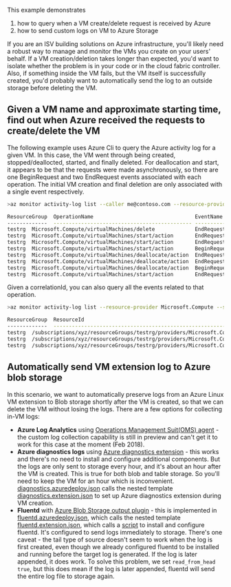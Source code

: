 This example demonstrates 
1. how to query when a VM create/delete request is received by Azure
2. how to send custom logs on VM to Azure Storage

If you are an ISV building solutions on Azure infrastructure, you'll likely need a robust way to manage and monitor the VMs you create on your users' behalf. If a VM creation/deletion takes longer than expected, you'd want to isolate whether the problem is in your code or in the cloud fabric controller. Also, if something inside the VM fails, but the VM itself is successfully created, you'd probably want to automatically send the log to an outside storage before deleting the VM.  

## Given a VM name and approximate starting time, find out when Azure received the requests to create/delete the VM

The following example uses Azure Cli to query the Azure activity log for a given VM. In this case, the VM went through being created, stopped/deallocted, started, and finally deleted. For deallocation and start, it appears to be that the requests were made asynchronously, so there are one BeginRequest and two EndRequest events associated with each operation. The initial VM creation and final deletion are only associated with a single event respectively.

```bash
>az monitor activity-log list --caller me@contoso.com --resource-provider Microsoft.Compute --start-time 2018-02-01T00:00:00Z --query "[?contains(resourceId, 'mytestvm')].[resourceGroup, operationName.value, eventName.value, eventTimestamp, status.value, correlationId]" --out table

ResourceGroup  OperationName                                 EventName     EventTimestamp                    Status      CorrelationId
-------------  --------------------------------------------- ----------------------------------------------  ---------- ------------------------------------  
testrg  Microsoft.Compute/virtualMachines/delete             EndRequest    2018-02-16T22:33:32.802538+00:00  Succeeded  4ee19ab9-2321-4730-acd9-9f973adaf149
testrg  Microsoft.Compute/virtualMachines/start/action       EndRequest    2018-02-16T19:35:03.329812+00:00  Succeeded  3ee664b9-3a9b-4d51-94d1-4b8aa097462d
testrg  Microsoft.Compute/virtualMachines/start/action       EndRequest    2018-02-16T19:26:27.291853+00:00  Accepted   3ee664b9-3a9b-4d51-94d1-4b8aa097462d
testrg  Microsoft.Compute/virtualMachines/start/action       BeginRequest  2018-02-16T19:26:26.885549+00:00  Started    3ee664b9-3a9b-4d51-94d1-4b8aa097462d
testrg  Microsoft.Compute/virtualMachines/deallocate/action  EndRequest    2018-02-16T07:16:22.856966+00:00  Succeeded  44d84eca-b40b-4a75-9e38-163583110c04
testrg  Microsoft.Compute/virtualMachines/deallocate/action  EndRequest    2018-02-16T07:13:26.853594+00:00  Accepted   44d84eca-b40b-4a75-9e38-163583110c04
testrg  Microsoft.Compute/virtualMachines/deallocate/action  BeginRequest  2018-02-16T07:13:26.478608+00:00  Started    44d84eca-b40b-4a75-9e38-163583110c04
testrg  Microsoft.Compute/virtualMachines/start/action       EndRequest    2018-02-15T17:41:20.223935+00:00  Succeeded  61e2ccfd-a099-4b8c-a8ff-68d0a64e228b
```

Given a correlationId, you can also query all the events related to that operation. 

```bash
>az monitor activity-log list --resource-provider Microsoft.Compute --start-time 2018-02-01T00:00:00Z --query "[?correlationId == '44d84eca-b40b-4a75-9e38-163583110c04'].[resourceGroup, resourceId, operationName.value, eventName.value, eventTimestamp, status.value]" --out table

ResourceGroup  ResourceId                                                                                    OperationName                                        EventName     EventTimestamp                    Status                           
-------------  --------------------------------------------------------------------------------------------  ---------------------------------------------------  ------------  --------------------------------  ---------
testrg  /subscriptions/xyz/resourceGroups/testrg/providers/Microsoft.Compute/virtualMachines/mytestvm  Microsoft.Compute/virtualMachines/deallocate/action  EndRequest    2018-02-16T07:16:22.856966+00:00  Succeeded
testrg  /subscriptions/xyz/resourceGroups/testrg/providers/Microsoft.Compute/virtualMachines/mytestvm  Microsoft.Compute/virtualMachines/deallocate/action  EndRequest    2018-02-16T07:13:26.853594+00:00  Accepted
testrg  /subscriptions/xyz/resourceGroups/testrg/providers/Microsoft.Compute/virtualMachines/mytestvm  Microsoft.Compute/virtualMachines/deallocate/action  BeginRequest  2018-02-16T07:13:26.478608+00:00  Started
```

## Automatically send VM extension log to Azure blob storage

In this scenario, we want to automatically preserve logs from an Azure Linux VM extension to Blob storage shortly after the VM is created, so that we can delete the VM without losing the logs. There are a few options for collecting in-VM logs:
* __Azure Log Analytics__ using [Operations Management Suit(OMS) agent](https://docs.microsoft.com/en-us/azure/virtual-machines/linux/extensions-oms) - the custom log collection capability is still in preview and can't get it to work for this case at the moment (Feb 2018).
* __Azure diagnostics logs__ using [Azure diagnostics extension](https://docs.microsoft.com/en-us/azure/virtual-machines/linux/diagnostic-extension) - this works and there's no need to install and configure additional components. But the logs are only sent to storage every hour, and it's about an hour after the VM is created. This is true for both blob and table storage. So you'll need to keep the VM for an hour which is inconvenient.  [diagnostics.azuredeploy.json](/VMMonitoring/diagnostics.azuredeploy.json) calls the nested template [diagnostics.extension.json](/VMMonitoring/diagnostics.extension.json) to set up Azure diagnostics extension during VM creation. 
* __Fluentd__ with [Azure Blob Storage output plugin](https://github.com/htgc/fluent-plugin-azurestorage) - this is implemented in [fluentd.azuredeploy.json](/VMMonitoring/fluentd.azuredeploy.json), which calls the nested template [fluentd.extension.json](/VMMonitoring/fluentd.extension.json), which calls a [script](/VMMonitoring/setup-fluentd.sh) to install and configure fluentd. It's configured to send logs immediately to storage. There's one caveat - the tail type of source doesn't seem to work when the log is first created, even though we already configured fluentd to be installed and running before the target log is generated. If the log is later appended, it does work. To solve this problem, we set ```read_from_head true```, but this does mean if the log is later appended, fluentd will send the entire log file to storage again. 
 
